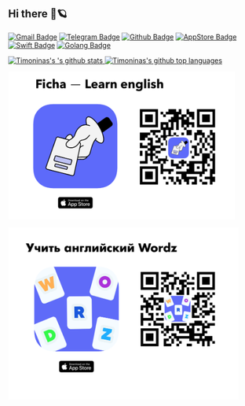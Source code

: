 ## Hi there 🚀🪐


[![Gmail Badge](https://img.shields.io/badge/Gmail-D14836?style=for-the-badge&logo=gmail&logoColor=white&link=mailto:dotruger.37@gmail.com)](mailto:dotruger.37@gmail.com)
[![Telegram Badge](https://img.shields.io/badge/Telegram-2CA5E0?style=for-the-badge&logo=telegram&logoColor=white&link=https://t.me/timoninas)](https://t.me/timoninas)
[![Github Badge](https://img.shields.io/badge/GitHub-100000?style=for-the-badge&logo=github&logoColor=white&link=https://github.com/timoninas)](https://github.com/timoninas)
[![AppStore Badge](https://img.shields.io/badge/App_Store-0D96F6?style=for-the-badge&logo=app-store&logoColor=white&link=https://apps.apple.com/us/app/id1532638866)](https://apps.apple.com/us/app/id1532638866)
[![Swift Badge](https://img.shields.io/badge/Swift-FA7343?style=for-the-badge&logo=swift&logoColor=white)](https://github.com/timoninas)
[![Golang Badge](https://img.shields.io/badge/Go-00ADD8?style=for-the-badge&logo=go&logoColor=white)](https://github.com/timoninas)


<a href="https://github.com/timoninas">
    <img height="180em" src="https://github-readme-stats.vercel.app/api?username=timoninas&layout=compact?show_icons=true&count_private=true&theme=vue&disable_animations=true" alt="Timoninas's 's github stats" />
    <img height="180em" src="https://github-readme-stats.vercel.app/api/top-langs/?username=timoninas&langs_count=6&count_private=true&layout=compact&theme=vue&disable_animations=true&hide=Makefile,TeX,Prolog,HTML,C,TSQL" alt="Timoninas's github top languages"/>
</a>

<p align="left">
  <img class = "ficha" height=300px src = "https://github.com/timoninas/CardzApp/blob/develop/documentation/img/PresentationFicha.png" link="https://apps.apple.com/ru/app/ficha/id1602954221?l">
</p>

<p align="left">
  <img class = "wordz" height=350px src = "https://github.com/OlegGibadulin/WordzApp/blob/master/img/presentation.png" link="https://apps.apple.com/us/app/id1532638866">
</p>

<!--
**timoninas/timoninas** is a ✨ _special_ ✨ repository because its `README.md` (this file) appears on your GitHub profile.

Here are some ideas to get you started:

- 🔭 I’m currently working on Wordz 2
- 🌱 I’m currently learning Golang
- 👯 I’m looking to collaborate on ...
- 🤔 I’m looking for help with ...
- 💬 Ask me about ...
- 📫 How to reach me: ...
- 😄 Pronouns: ...
- ⚡ Fun fact: ...
-->
